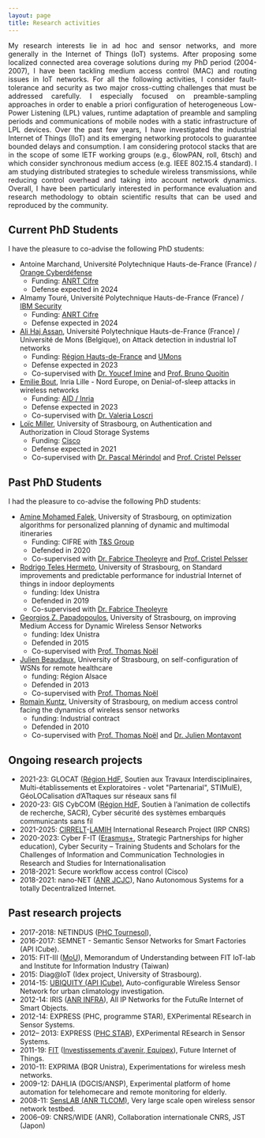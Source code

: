 ```yaml
---
layout: page
title: Research activities
---
```


<p style="text-align:justify">
My research interests lie in ad hoc and sensor networks, and more generally in the Internet of Things (IoT) systems. After proposing some localized connected area coverage solutions during my PhD period (2004-2007), I have been tackling medium access control (MAC) and routing issues in IoT networks. For all the following activities, I consider fault-tolerance and security as two major cross-cutting challenges that must be addressed carefully. I especially focused on preamble-sampling approaches in order to enable a priori configuration of heterogeneous Low-Power Listening (LPL) values, runtime adaptation of preamble and sampling periods and communications of mobile nodes with a static infrastructure of LPL devices. Over the past few years, I have investigated the industrial Internet of Things (IIoT) and its emerging networking protocols to guarantee bounded delays and consumption. I am considering protocol stacks that are in the scope of some IETF working groups (e.g., 6lowPAN, roll, 6tsch) and which consider synchronous medium access (e.g. IEEE 802.15.4 standard). I am studying distributed strategies to schedule wireless transmissions, while reducing control overhead and taking into account network dynamics. Overall, I have been particularly interested in performance evaluation and research methodology to obtain scientific results that can be used and reproduced by the community.
</p>

## Current PhD Students
I have the pleasure to co-advise the following PhD students:
* Antoine Marchand, Université Polytechnique Hauts-de-France (France) / [Orange Cyberdéfense](https://orangecyberdefense.com/) 
    * Funding: [ANRT Cifre](http://www.anrt.asso.fr/fr/cifre-7843)
    * Defense expected in 2024
* Almamy Touré, Université Polytechnique Hauts-de-France (France) / [IBM Security](https://www.ibm.com/security)
    * Funding: [ANRT Cifre](http://www.anrt.asso.fr/fr/cifre-7843)
    * Defense expected in 2024
* [Ali Haj Assan](https://www.linkedin.com/in/alihajhassan/?originalSubdomain=fr), Université Polytechnique Hauts-de-France (France) / Université de Mons (Belgique), on Attack detection in industrial IoT networks 
    * Funding: [Région Hauts-de-France](https://www.hautsdefrance.fr/) and [UMons](https://web.umons.ac.be/)
    * Defense expected in 2023
    * Co-supervised with [Dr. Youcef Imine](https://www.uphf.fr/LAMIH/en/membre?id=imine_youcef) and [Prof. Bruno Quoitin](http://informatique.umons.ac.be/staff/Quoitin.Bruno/)
* [Emilie Bout](https://www.linkedin.com/in/emilie-bout-050a68117), Inria Lille - Nord Europe, on Denial-of-sleep attacks in wireless networks
    * Funding: [AID / Inria](https://www.defense.gouv.fr/aid)
    * Defense expected in 2023
    * Co-supervised with [Dr. Valeria Loscri](http://researchers.lille.inria.fr/~loscri/home.html)
* [Loïc Miller](https://loicmiller.com/), University of Strasbourg, on Authentication and Authorization in Cloud Storage Systems
    * Funding: [Cisco](https://www.cisco.com/) 
    * Defense expected in 2021
    * Co-supervised with [Dr. Pascal Mérindol](https://clarinet.u-strasbg.fr/~merindol/) and [Prof. Cristel Pelsser](https://clarinet.u-strasbg.fr/~pelsser/)

## Past PhD Students
I had the pleasure to co-advise the following PhD students:
* [Amine Mohamed Falek](https://www.researchgate.net/profile/Amine_Falek2), University of Strasbourg, on optimization algorithms for personalized planning of dynamic and multimodal itineraries
    * Funding: CIFRE with [T&S Group](http://technologyandstrategy.group/) 
    * Defended in 2020
    * Co-supervised with [Dr. Fabrice Theoleyre](https://www.theoleyre.eu/) and [Prof. Cristel Pelsser](https://clarinet.u-strasbg.fr/~pelsser/)
* [Rodrigo Teles Hermeto](http://www.rodrigoteleshermeto.com/), University of Strasbourg, on Standard improvements and predictable performance for industrial Internet of things in indoor deployments
    * funding: Idex Unistra 
    * Defended in 2019
    * Co-supervised with [Dr. Fabrice Theoleyre](https://www.theoleyre.eu/)
* [Georgios Z. Papadopoulos](http://georgiospapadopoulos.com/), University of Strasbourg, on improving Medium Access for Dynamic Wireless Sensor Networks
    * funding: Idex Unistra
    * Defended in 2015
    * Co-supervised with [Prof. Thomas Noël](https://clarinet.u-strasbg.fr/~noel/)
* [Julien Beaudaux](https://www.linkedin.com/in/jbeaudaux/), University of Strasbourg, on self-configuration of WSNs for remote healthcare
    * funding: Région Alsace
    * Defended in 2013
    * Co-supervised with [Prof. Thomas Noël](https://clarinet.u-strasbg.fr/~noel/)
* [Romain Kuntz](https://www.linkedin.com/in/romainkuntz), University of Strasbourg, on medium access control facing the dynamics of wireless sensor networks
    * funding: Industrial contract
    * Defended in 2010
    * Co-supervised with [Prof. Thomas Noël](https://clarinet.u-strasbg.fr/~noel/) and [Dr. Julien Montavont](https://clarinet.u-strasbg.fr/~montavont/)
 
## Ongoing research projects
* 2021-23: GLOCAT ([Région HdF](https://www.hautsdefrance.fr/), Soutien aux Travaux Interdisciplinaires, Multi-établissements et Exploratoires - volet "Partenarial", STIMulE), GéoLOCalisation d’ATtaques sur réseaux sans fil
* 2020-23: GIS CybCOM ([Région HdF](https://www.hautsdefrance.fr/), Soutien à l’animation de collectifs de recherche, SACR), Cyber sécurité des systèmes embarqués communicants sans fil
* 2021-2025: [CIRRELT](https://www.cirrelt.ca/)-[LAMIH](https://www.uphf.fr/LAMIH/en/presentation) International Research Project (IRP CNRS)
* 2020-2023: Cyber F-IT ([Erasmus+](https://ec.europa.eu/programmes/erasmus-plus/), Strategic Partnerships for higher education), Cyber Security – Training Students and Scholars for the Challenges of Information and Communication Technologies in Research and Studies for Internationalisation
* 2018-2021: Secure workflow access control (Cisco)
* 2018-2021: nano-NET ([ANR JCJC](http://www.agence-nationale-recherche.fr/suivi-bilan/historique-des-appels-a-projets/appel-detail1/appel-a-projets-generique-2018/)), Nano Autonomous Systems for a totally Decentralized Internet.

## Past research projects
* 2017-2018: NETINDUS ([PHC Tournesol](https://www.campusfrance.org/fr/tournesol-communaute-francaise)), 
* 2016-2017: SEMNET - Semantic Sensor Networks for Smart Factories (API ICube).
* 2015: FIT-III ([MoU](https://iot.snsi.iii.org.tw/)), Memorandum of Understanding between FIT IoT-lab and Institute for Information Industry (Taiwan)
* 2015: Diag@IoT (Idex project, University of Strasbourg).
* 2014-15: [UBIQUITY (API ICube)](http://icube-reseaux.unistra.fr/en/index.php/Projects/Ubiquity), Auto-configurable Wireless Sensor Network for urban climatology investigation.
* 2012-14: IRIS ([ANR INFRA](http://www.agence-nationale-recherche.fr/programmes-de-recherche/appel-detail/infrastructures-materielles-et-logicielles-pour-la-societe-numerique-infra-2011/)), All IP Networks for the FutuRe Internet of Smart Objects.
* 2012-14: EXPRESS (PHC, programme STAR), EXPerimental REsearch in Sensor Systems.
* 2012– 2013: EXPRESS ([PHC STAR](https://www.campusfrance.org/fr/star)), EXPerimental REsearch in Sensor Systems.
* 2011-19: [FIT](http://fit-equipex.fr/) ([Investissements d'avenir, Equipex](http://www.enseignementsup-recherche.gouv.fr/cid54722/investissements-d-avenir-340-millions-d-euros-pour-les-52-laureats-de-la-premiere-vague-de-l-appel-a-projet-equipements-d-excellence.html)), Future Internet of Things.
* 2010-11: EXPRIMA (BQR Unistra), Experimentations for wireless mesh networks.
* 2009-12: DAHLIA (DGCIS/ANSP), Experimental platform of home automation for telehomecare and remote monitoring for elderly.
* 2008-11: [SensLAB (ANR TLCOM)](http://www.senslab.info/), Very large scale open wireless sensor network testbed.
* 2006–09: CNRS/WIDE (ANR), Collaboration internationale CNRS, JST (Japon)

